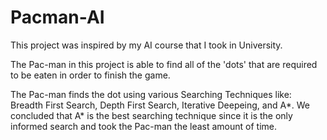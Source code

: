 # Pacman-AI

This project was inspired by my AI course that I took in University.

The Pac-man in this project is able to find all of the 'dots' that are required to be eaten in order to finish the game. 

The Pac-man finds the dot using various Searching Techniques like: Breadth First Search, Depth First Search, Iterative Deepeing, and A*.
We concluded that A* is the best searching technique since it is the only informed search and took the Pac-man the least amount of time.
